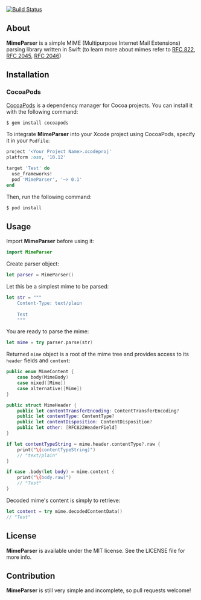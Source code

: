 [![Build Status](https://app.travis-ci.com/miximka/MimeParser.svg?branch=master)](https://app.travis-ci.com/miximka/MimeParser)
## About
**MimeParser** is a simple MIME (Multipurpose Internet Mail Extensions) parsing library written in Swift (to learn more about mimes refer to [RFC 822](https://tools.ietf.org/html/rfc822), [RFC 2045](https://tools.ietf.org/html/rfc2045), [RFC 2046](https://tools.ietf.org/html/rfc2046))

## Installation

### CocoaPods

[CocoaPods](http://cocoapods.org) is a dependency manager for Cocoa projects. You can install it with the following command:

```bash
$ gem install cocoapods
```

To integrate **MimeParser** into your Xcode project using CocoaPods, specify it in your `Podfile`:

```ruby
project '<Your Project Name>.xcodeproj'
platform :osx, '10.12'

target 'Test' do
  use_frameworks!
  pod 'MimeParser', '~> 0.1'
end
```

Then, run the following command:

```bash
$ pod install
```

## Usage

Import **MimeParser** before using it:

```swift
import MimeParser
```

Create parser object:

```swift
let parser = MimeParser()
```

Let this be a simplest mime to be parsed:

```swift
let str = """
	Content-Type: text/plain
	
	Test
	"""
```

You are ready to parse the mime:

```swift
let mime = try parser.parse(str)
```

Returned `mime` object is a root of the mime tree and provides access to its `header` fields and `content`:

```swift
public enum MimeContent {
    case body(MimeBody)
    case mixed([Mime])
    case alternative([Mime])
}

public struct MimeHeader {
    public let contentTransferEncoding: ContentTransferEncoding?
    public let contentType: ContentType?
    public let contentDisposition: ContentDisposition?
    public let other: [RFC822HeaderField]
}

if let contentTypeString = mime.header.contentType?.raw {
	print("\(contentTypeString)")
	// "text/plain"
}

if case .body(let body) = mime.content {
	print("\(body.raw)")
	// "Test"
}

```

Decoded mime's content is simply to retrieve:

```swift
let content = try mime.decodedContentData()
// "Test"
```

## License

**MimeParser** is available under the MIT license. See the LICENSE file for more info.

## Contribution

**MimeParser** is still very simple and incomplete, so pull requests welcome!

